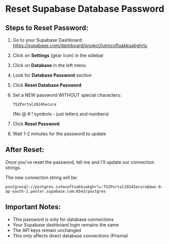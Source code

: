 # Reset Supabase Database Password

## Steps to Reset Password:

1. Go to your Supabase Dashboard: https://supabase.com/dashboard/project/iutmcoftuakkuabghrlu

2. Click on **Settings** (gear icon) in the sidebar

3. Click on **Database** in the left menu

4. Look for **Database Password** section

5. Click **Reset Database Password**

6. Set a NEW password WITHOUT special characters:
   ```
   TSZPortal2024Secure
   ```
   (No @ # ! symbols - just letters and numbers)

7. Click **Reset Password**

8. Wait 1-2 minutes for the password to update

## After Reset:

Once you've reset the password, tell me and I'll update our connection strings.

The new connection string will be:
```
postgresql://postgres.iutmcoftuakkuabghrlu:TSZPortal2024Secure@aws-0-ap-south-1.pooler.supabase.com:6543/postgres
```

## Important Notes:
- This password is only for database connections
- Your Supabase dashboard login remains the same
- The API keys remain unchanged
- This only affects direct database connections (Prisma)